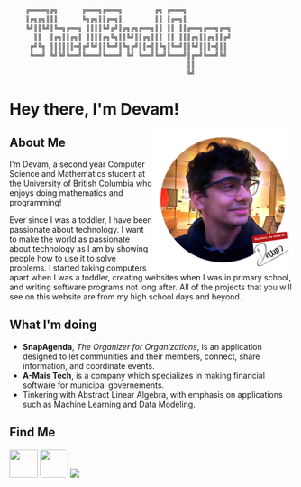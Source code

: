 ```
    ╔════╗╔╗      ╔═══╗╔═══╗        ╔╗ ╔═══╗           
    ║╔╗╔╗║║║      ╚╗╔╗║║╔═╗║        ║║ ║╔═╗║           
    ╚╝║║╚╝║╚═╗╔══╗ ║║║║╚╝╔╝║╔╗╔╗╔══╗║║ ║║ ║║╔══╗╔══╗╔═╗
      ║║  ║╔╗║║╔╗║ ║║║║╔╗╚╗║║╚╝║║╔╗║║║ ║║ ║║║╔╗║║╔╗║║╔╝
     ╔╝╚╗ ║║║║║║═╣╔╝╚╝║║╚═╝║╚╗╔╝║║═╣║╚╗║╚═╝║║╚╝║║║═╣║║ 
     ╚══╝ ╚╝╚╝╚══╝╚═══╝╚═══╝ ╚╝ ╚══╝╚═╝╚═══╝║╔═╝╚══╝╚╝ 
                                            ║║         
                                            ╚╝               
```                                                                                                                     

<h1> Hey there, I'm Devam!</h1>
<img src="https://github.com/TheD3vel0per/TheD3vel0per/blob/master/Headshot.png" width="250px" height="250px" align="right">  

## About Me
I’m Devam, a second year Computer Science and Mathematics student at the University of British Columbia who enjoys doing mathematics and programming!

Ever since I was a toddler, I have been passionate about technology. I want to make the world as passionate about technology as I am by showing people how to use it to solve problems.  I started taking computers apart when I was a toddler, creating websites when I was in primary school, and writing software programs not long after. All of the projects that you will see on this website are from my high school days and beyond.

## What I'm doing
 * **SnapAgenda**, _The Organizer for Organizations_, is an application designed to let communities and their members, connect, share information, and coordinate events.
 * **A-Mais Tech**, is a company which specializes in making financial software for municipal governements.
 * Tinkering with Abstract Linear Algebra, with emphasis on applications such as Machine Learning and Data Modeling.

## Find Me
[<img src="https://content.linkedin.com/content/dam/me/business/en-us/amp/brand-site/v2/bg/LI-Bug.svg.original.svg" width="50px" height="50px" >](https://www.linkedin.com/in/d3vel0per/)
[<img src="https://github.githubassets.com/images/modules/logos_page/GitHub-Mark.png" width="50px" height="50px" style="border-radius: 5px;">](https://github.com/TheD3vel0per/)
[<img src="https://devpost-challengepost.netdna-ssl.com/assets/reimagine2/devpost-logo-646bdf6ac6663230947a952f8d354cad.svg" height="50px">](https://devpost.com/TheD3vel0per)
